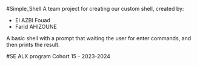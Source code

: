 #Simple_Shell
A team project for creating our custom shell, created by:
- El AZBI Fouad
- Farid AHIZOUNE

A basic shell with a prompt that waiting the user for enter commands, and then prints the result.

#SE ALX program Cohort 15 - 2023-2024

